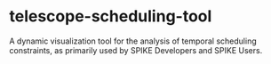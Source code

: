 # telescope-scheduling-tool
 A dynamic visualization tool for the analysis of temporal scheduling constraints, as primarily used by SPIKE Developers and SPIKE Users.
